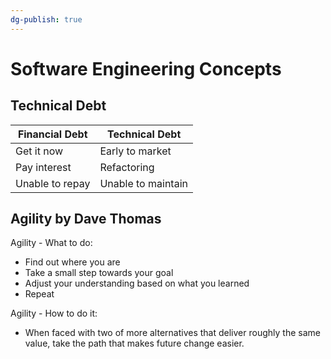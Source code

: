 ```yaml
---
dg-publish: true
---
```

# Software Engineering Concepts

## Technical Debt

Financial Debt | Technical Debt
-|-
Get it now | Early to market
Pay interest | Refactoring
Unable to repay | Unable to maintain


## Agility by Dave Thomas

Agility - What to do:

- Find out where you are
- Take a small step towards your goal
- Adjust your understanding based on what you learned
- Repeat

Agility - How to do it:

- When faced with two of more alternatives that deliver roughly the same value, take the path that makes future change easier.
